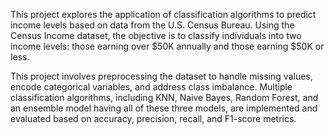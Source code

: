This project explores the application of classification algorithms to predict income levels based on data from the U.S. Census Bureau. Using the Census Income dataset, the objective is to classify individuals into two income levels: those earning over $50K annually and those earning $50K or less.

This project involves preprocessing the dataset to handle missing values, encode categorical variables, and address class imbalance. Multiple classification algorithms, including KNN, Naive Bayes, Random Forest, and an ensemble model having all of these three models, are implemented and evaluated based on accuracy, precision, recall, and F1-score metrics.
